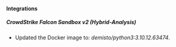 #### Integrations
##### CrowdStrike Falcon Sandbox v2 (Hybrid-Analysis)
- Updated the Docker image to: *demisto/python3:3.10.12.63474*.
